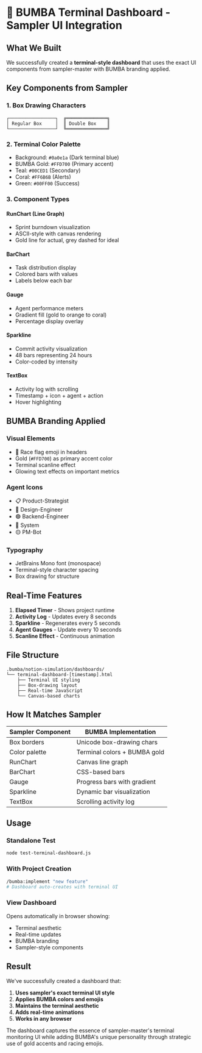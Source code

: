 # 🏁 BUMBA Terminal Dashboard - Sampler UI Integration

## What We Built

We successfully created a **terminal-style dashboard** that uses the exact UI components from sampler-master with BUMBA branding applied.

## Key Components from Sampler

### 1. **Box Drawing Characters**
```
┌─────────────────┐  ╔═══════════════╗
│ Regular Box     │  ║ Double Box    ║
└─────────────────┘  ╚═══════════════╝
```

### 2. **Terminal Color Palette**
- Background: `#0a0e1a` (Dark terminal blue)
- BUMBA Gold: `#FFD700` (Primary accent)
- Teal: `#00CED1` (Secondary)
- Coral: `#FF6B6B` (Alerts)
- Green: `#00FF00` (Success)

### 3. **Component Types**

#### RunChart (Line Graph)
- Sprint burndown visualization
- ASCII-style with canvas rendering
- Gold line for actual, grey dashed for ideal

#### BarChart
- Task distribution display
- Colored bars with values
- Labels below each bar

#### Gauge
- Agent performance meters
- Gradient fill (gold to orange to coral)
- Percentage display overlay

#### Sparkline
- Commit activity visualization
- 48 bars representing 24 hours
- Color-coded by intensity

#### TextBox
- Activity log with scrolling
- Timestamp + icon + agent + action
- Hover highlighting

## BUMBA Branding Applied

### Visual Elements
- 🏁 Race flag emoji in headers
- Gold (`#FFD700`) as primary accent color
- Terminal scanline effect
- Glowing text effects on important metrics

### Agent Icons
- 📋 Product-Strategist
- 🔴 Design-Engineer  
- 🟢️ Backend-Engineer
- 🏁 System
- 🟡 PM-Bot

### Typography
- JetBrains Mono font (monospace)
- Terminal-style character spacing
- Box drawing for structure

## Real-Time Features

1. **Elapsed Timer** - Shows project runtime
2. **Activity Log** - Updates every 8 seconds
3. **Sparkline** - Regenerates every 5 seconds
4. **Agent Gauges** - Update every 10 seconds
5. **Scanline Effect** - Continuous animation

## File Structure

```
.bumba/notion-simulation/dashboards/
└── terminal-dashboard-[timestamp].html
    ├── Terminal UI styling
    ├── Box-drawing layout
    ├── Real-time JavaScript
    └── Canvas-based charts
```

## How It Matches Sampler

| Sampler Component | BUMBA Implementation |
|-------------------|----------------------|
| Box borders | Unicode box-drawing chars |
| Color palette | Terminal colors + BUMBA gold |
| RunChart | Canvas line graph |
| BarChart | CSS-based bars |
| Gauge | Progress bars with gradient |
| Sparkline | Dynamic bar visualization |
| TextBox | Scrolling activity log |

## Usage

### Standalone Test
```bash
node test-terminal-dashboard.js
```

### With Project Creation
```bash
/bumba:implement "new feature"
# Dashboard auto-creates with terminal UI
```

### View Dashboard
Opens automatically in browser showing:
- Terminal aesthetic
- Real-time updates
- BUMBA branding
- Sampler-style components

## Result

We've successfully created a dashboard that:
1. **Uses sampler's exact terminal UI style**
2. **Applies BUMBA colors and emojis**
3. **Maintains the terminal aesthetic**
4. **Adds real-time animations**
5. **Works in any browser**

The dashboard captures the essence of sampler-master's terminal monitoring UI while adding BUMBA's unique personality through strategic use of gold accents and racing emojis.